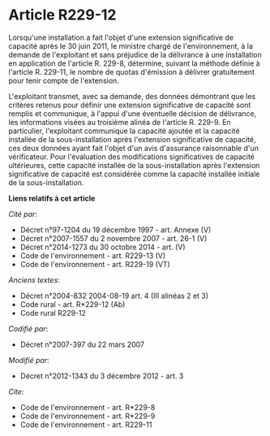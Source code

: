 # Article R229-12

Lorsqu'une installation a fait l'objet d'une extension significative de capacité après le 30 juin 2011, le ministre chargé de
l'environnement, à la demande de l'exploitant et sans préjudice de la délivrance à une installation en application de
l'article R. 229-8, détermine, suivant la méthode définie à l'article R. 229-11, le nombre de quotas d'émission à délivrer
gratuitement pour tenir compte de l'extension. 

L'exploitant transmet, avec sa demande, des données démontrant que les critères retenus pour définir une extension
significative de capacité sont remplis et communique, à l'appui d'une éventuelle décision de délivrance, les informations
visées au troisième alinéa de l'article R. 229-9. En particulier, l'exploitant communique la capacité ajoutée et la capacité
installée de la sous-installation après l'extension significative de capacité, ces deux données ayant fait l'objet d'un avis
d'assurance raisonnable d'un vérificateur. Pour l'évaluation des modifications significatives de capacité ultérieures, cette
capacité installée de la sous-installation après l'extension significative de capacité est considérée comme la capacité
installée initiale de la sous-installation.

**Liens relatifs à cet article**

_Cité par_:

  - Décret n°97-1204 du 19 décembre 1997 - art. Annexe (V)
  - Décret n°2007-1557 du 2 novembre 2007 - art. 26-1 (V)
  - Décret n°2014-1273 du 30 octobre 2014 - art. (V)
  - Code de l'environnement - art. R229-13 (V)
  - Code de l'environnement - art. R229-19 (VT)

_Anciens textes_:

  - Décret n°2004-832 2004-08-19 art. 4 (III alinéas 2 et 3)
  - Code rural - art. R*229-12 (Ab)
  - Code rural R229-12

_Codifié par_:

  - Décret n°2007-397 du 22 mars 2007

_Modifié par_:

  - Décret n°2012-1343 du 3 décembre 2012 - art. 3

_Cite_:

  - Code de l'environnement - art. R*229-8
  - Code de l'environnement - art. R*229-9
  - Code de l'environnement - art. R229-11
